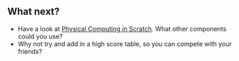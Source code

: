 ## What next?

- Have a look at [Physical Computing in Scratch](https://projects.raspberrypi.org/en/projects/physical-computing-with-scratch/). What other components could you use?
- Why not try and add in a high score table, so you can compete with your friends?


